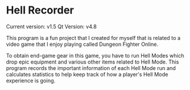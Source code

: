 # Hell Recorder
Current version: v1.5
Qt Version: v4.8

This program is a fun project that I created for myself that is related to a video game that I enjoy playing called Dungeon Fighter Online.

To obtain end-game gear in this game, you have to run Hell Modes which drop epic equipment and various other items related to Hell Mode.
This program records the important information of each Hell Mode run and calculates statistics to help keep track of how a player's Hell Mode experience is going.
